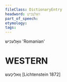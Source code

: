 ```yaml
---
fileClass: DictionaryEntry
headword: וואָלעכיש
part_of_speech: 
etymology: 
tags: 
---
```

וואָלעכיש
'Romanian'

WESTERN
========

וָואלִיכֶעש
[Lichtenstein 1872]